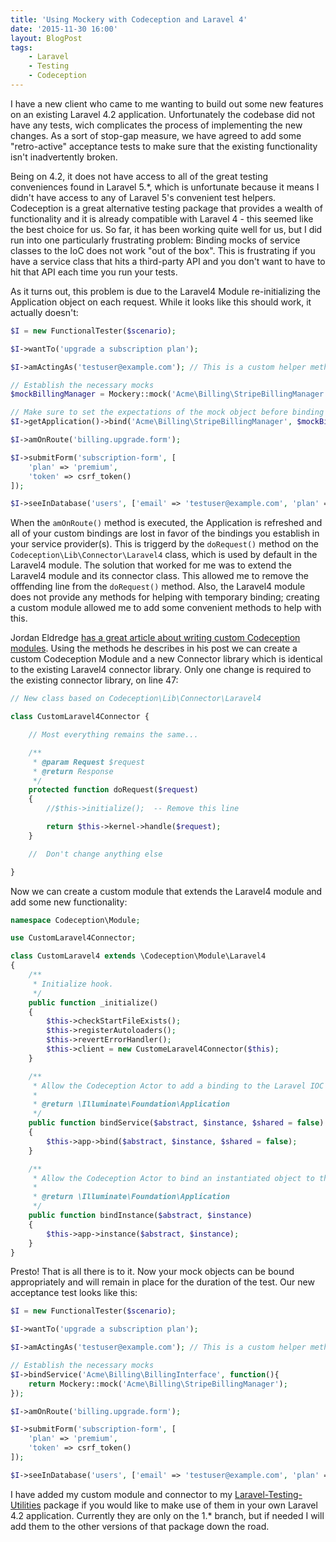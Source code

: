 ```yaml
---
title: 'Using Mockery with Codeception and Laravel 4'
date: '2015-11-30 16:00'
layout: BlogPost
tags:
    - Laravel
    - Testing
    - Codeception
---
```


I have a new client who came to me wanting to build out some new features on an existing Laravel 4.2 application. Unfortunately the codebase did not have any tests, wich complicates the process of implementing the new changes. As a sort of stop-gap measure, we have agreed to add some "retro-active" acceptance tests to make sure that the existing functionality isn't inadvertently broken.

<!-- more -->

Being on 4.2, it does not have access to all of the great testing conveniences found in Laravel 5.\*, which is unfortunate because it means I didn't have access to any of Laravel 5's convenient test helpers. Codeception is a great alternative testing package that provides a wealth of functionality and it is already compatible with Laravel 4 - this seemed like the best choice for us. So far, it has been working quite well for us, but I did run into one particularly frustrating problem: Binding mocks of service classes to the IoC does not work "out of the box". This is frustrating if you have a service class that hits a third-party API and you don't want to have to hit that API each time you run your tests.

As it turns out, this problem is due to the Laravel4 Module re-initializing the Application object on each request. While it looks like this should work, it actually doesn't:

```php
$I = new FunctionalTester($scenario);

$I->wantTo('upgrade a subscription plan');

$I->amActingAs('testuser@example.com'); // This is a custom helper method which sets the active user

// Establish the necessary mocks
$mockBillingManager = Mockery::mock('Acme\Billing\StripeBillingManager');

// Make sure to set the expectations of the mock object before binding it to the IoC
$I->getApplication()->bind('Acme\Billing\StripeBillingManager', $mockBillingManager);

$I->amOnRoute('billing.upgrade.form');

$I->submitForm('subscription-form', [
    'plan' => 'premium',
    'token' => csrf_token()
]);

$I->seeInDatabase('users', ['email' => 'testuser@example.com', 'plan' => 'premium');
```

When the `amOnRoute()` method is executed, the Application is refreshed and all of your custom bindings are lost in favor of the bindings you establish in your service provider(s). This is triggerd by the `doRequest()` method on the `Codeception\Lib\Connector\Laravel4` class, which is used by default in the Laravel4 module. The solution that worked for me was to extend the Laravel4 module and its connector class. This allowed me to remove the offfending line from the `doRequest()` method. Also, the Laravel4 module does not provide any methods for helping with temporary binding; creating a custom module allowed me to add some convenient methods to help with this.

Jordan Eldredge [has a great article about writing custom Codeception modules](https://jordaneldredge.com/blog/writing-a-custom-codeception-module/). Using the methods he describes in his post we can create a custom Codeception Module and a new Connector library which is identical to the existing Laravel4 connector library. Only one change is required to the existing connector library, on line 47:

```php
// New class based on Codeception\Lib\Connector\Laravel4

class CustomLaravel4Connector {

    // Most everything remains the same...

    /**
     * @param Request $request
     * @return Response
     */
    protected function doRequest($request)
    {
        //$this->initialize();  -- Remove this line

        return $this->kernel->handle($request);
    }

    //  Don't change anything else

}
```

Now we can create a custom module that extends the Laravel4 module and add some new functionality:

```php
namespace Codeception\Module;

use CustomLaravel4Connector;

class CustomLaravel4 extends \Codeception\Module\Laravel4
{
    /**
     * Initialize hook.
     */
    public function _initialize()
    {
        $this->checkStartFileExists();
        $this->registerAutoloaders();
        $this->revertErrorHandler();
        $this->client = new CustomeLaravel4Connector($this);
    }

    /**
     * Allow the Codeception Actor to add a binding to the Laravel IOC
     *
     * @return \Illuminate\Foundation\Application
     */
    public function bindService($abstract, $instance, $shared = false)
    {
        $this->app->bind($abstract, $instance, $shared = false);
    }

    /**
     * Allow the Codeception Actor to bind an instantiated object to the Laravel IOC
     *
     * @return \Illuminate\Foundation\Application
     */
    public function bindInstance($abstract, $instance)
    {
        $this->app->instance($abstract, $instance);
    }
}
```

Presto! That is all there is to it. Now your mock objects can be bound appropriately and will remain in place for the duration of the test. Our new acceptance test looks like this:

```php
$I = new FunctionalTester($scenario);

$I->wantTo('upgrade a subscription plan');

$I->amActingAs('testuser@example.com'); // This is a custom helper method which sets the active user

// Establish the necessary mocks
$I->bindService('Acme\Billing\BillingInterface', function(){
    return Mockery::mock('Acme\Billing\StripeBillingManager');
});

$I->amOnRoute('billing.upgrade.form');

$I->submitForm('subscription-form', [
    'plan' => 'premium',
    'token' => csrf_token()
]);

$I->seeInDatabase('users', ['email' => 'testuser@example.com', 'plan' => 'premium');
```

I have added my custom module and connector to my [Laravel-Testing-Utilities](https://github.com/SRLabs/laravel-testing-utilities) package if you would like to make use of them in your own Laravel 4.2 application. Currently they are only on the 1.\* branch, but if needed I will add them to the other versions of that package down the road.
